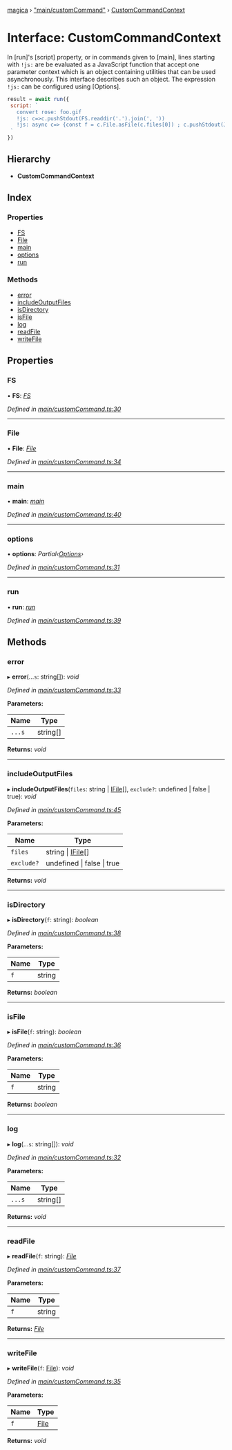 [magica](../README.md) › ["main/customCommand"](../modules/_main_customcommand_.md) › [CustomCommandContext](_main_customcommand_.customcommandcontext.md)

# Interface: CustomCommandContext

In [run]'s [script] property, or in commands given to [main], lines starting with `!js:` are be evaluated as a JavaScript function that accept one parameter context which is an object containing utilities that can be used asynchronously. This interface describes such an object. The expression  `!js:` can be configured using [Options].

```js
result = await run({
 script: `
   convert rose: foo.gif
   !js: c=>c.pushStdout(FS.readdir('.').join(', '))
   !js: async c=> {const f = c.File.asFile(c.files[0]) ; c.pushStdout(JSON.stringify(await f.size())) }
 `
})
```

## Hierarchy

* **CustomCommandContext**

## Index

### Properties

* [FS](_main_customcommand_.customcommandcontext.md#fs)
* [File](_main_customcommand_.customcommandcontext.md#file)
* [main](_main_customcommand_.customcommandcontext.md#main)
* [options](_main_customcommand_.customcommandcontext.md#options)
* [run](_main_customcommand_.customcommandcontext.md#run)

### Methods

* [error](_main_customcommand_.customcommandcontext.md#error)
* [includeOutputFiles](_main_customcommand_.customcommandcontext.md#includeoutputfiles)
* [isDirectory](_main_customcommand_.customcommandcontext.md#isdirectory)
* [isFile](_main_customcommand_.customcommandcontext.md#isfile)
* [log](_main_customcommand_.customcommandcontext.md#log)
* [readFile](_main_customcommand_.customcommandcontext.md#readfile)
* [writeFile](_main_customcommand_.customcommandcontext.md#writefile)

## Properties

###  FS

• **FS**: *[FS](_file_emscriptenfs_.fs.md)*

*Defined in [main/customCommand.ts:30](https://github.com/cancerberoSgx/magica/blob/19bf60b/src/main/customCommand.ts#L30)*

___

###  File

• **File**: *[File](../classes/_file_file_.file.md)*

*Defined in [main/customCommand.ts:34](https://github.com/cancerberoSgx/magica/blob/19bf60b/src/main/customCommand.ts#L34)*

___

###  main

• **main**: *[main](../modules/_main_main_.md#main)*

*Defined in [main/customCommand.ts:40](https://github.com/cancerberoSgx/magica/blob/19bf60b/src/main/customCommand.ts#L40)*

___

###  options

• **options**: *Partial‹[Options](_types_.options.md)›*

*Defined in [main/customCommand.ts:31](https://github.com/cancerberoSgx/magica/blob/19bf60b/src/main/customCommand.ts#L31)*

___

###  run

• **run**: *[run](../modules/_main_run_.md#run)*

*Defined in [main/customCommand.ts:39](https://github.com/cancerberoSgx/magica/blob/19bf60b/src/main/customCommand.ts#L39)*

## Methods

###  error

▸ **error**(...`s`: string[]): *void*

*Defined in [main/customCommand.ts:33](https://github.com/cancerberoSgx/magica/blob/19bf60b/src/main/customCommand.ts#L33)*

**Parameters:**

Name | Type |
------ | ------ |
`...s` | string[] |

**Returns:** *void*

___

###  includeOutputFiles

▸ **includeOutputFiles**(`files`: string | [IFile](_types_.ifile.md)[], `exclude?`: undefined | false | true): *void*

*Defined in [main/customCommand.ts:45](https://github.com/cancerberoSgx/magica/blob/19bf60b/src/main/customCommand.ts#L45)*

**Parameters:**

Name | Type |
------ | ------ |
`files` | string &#124; [IFile](_types_.ifile.md)[] |
`exclude?` | undefined &#124; false &#124; true |

**Returns:** *void*

___

###  isDirectory

▸ **isDirectory**(`f`: string): *boolean*

*Defined in [main/customCommand.ts:38](https://github.com/cancerberoSgx/magica/blob/19bf60b/src/main/customCommand.ts#L38)*

**Parameters:**

Name | Type |
------ | ------ |
`f` | string |

**Returns:** *boolean*

___

###  isFile

▸ **isFile**(`f`: string): *boolean*

*Defined in [main/customCommand.ts:36](https://github.com/cancerberoSgx/magica/blob/19bf60b/src/main/customCommand.ts#L36)*

**Parameters:**

Name | Type |
------ | ------ |
`f` | string |

**Returns:** *boolean*

___

###  log

▸ **log**(...`s`: string[]): *void*

*Defined in [main/customCommand.ts:32](https://github.com/cancerberoSgx/magica/blob/19bf60b/src/main/customCommand.ts#L32)*

**Parameters:**

Name | Type |
------ | ------ |
`...s` | string[] |

**Returns:** *void*

___

###  readFile

▸ **readFile**(`f`: string): *[File](../classes/_file_file_.file.md)*

*Defined in [main/customCommand.ts:37](https://github.com/cancerberoSgx/magica/blob/19bf60b/src/main/customCommand.ts#L37)*

**Parameters:**

Name | Type |
------ | ------ |
`f` | string |

**Returns:** *[File](../classes/_file_file_.file.md)*

___

###  writeFile

▸ **writeFile**(`f`: [File](../classes/_file_file_.file.md)): *void*

*Defined in [main/customCommand.ts:35](https://github.com/cancerberoSgx/magica/blob/19bf60b/src/main/customCommand.ts#L35)*

**Parameters:**

Name | Type |
------ | ------ |
`f` | [File](../classes/_file_file_.file.md) |

**Returns:** *void*
